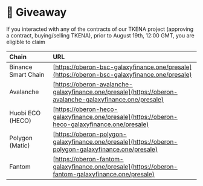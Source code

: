 # 🎁 Giveaway

  If you interacted with any of the contracts of our TKENA project (approving a
  contract, buying/selling TKENA), prior to August 19th, 12:00 GMT, you are
  eligible to claim


| Chain | URL |
| :--- | :--- |
| Binance Smart Chain | [https://oberon-bsc-galaxyfinance.one/presale](https://oberon-bsc-galaxyfinance.one/presale) |
| Avalanche | [https://oberon-avalanche-galaxyfinance.one/presale](https://oberon-avalanche-galaxyfinance.one/presale) |
| Huobi ECO \(HECO\) | [https://oberon-heco-galaxyfinance.one/presale](https://oberon-heco-galaxyfinance.one/presale) |
| Polygon \(Matic\) | [https://oberon-polygon-galaxyfinance.one/presale](https://oberon-polygon-galaxyfinance.one/presale) |
| Fantom | [https://oberon-fantom-galaxyfinance.one/presale](https://oberon-fantom-galaxyfinance.one/presale) |

